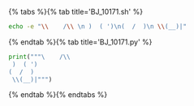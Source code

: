 {% tabs %}{% tab title='BJ_10171.sh' %}

```sh
echo -e "\\    /\\ \n )  ( ')\n(  /  )\n \\(__)|"
```

{% endtab %}{% tab title='BJ_10171.py' %}

```py
print("""\    /\\
 )  ( ')
(  /  )
 \\(__)|""")
```

{% endtab %}{% endtabs %}
